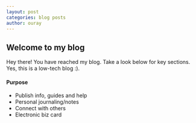 ```yaml
---
layout: post
categories: blog posts
author: ouray
---
```

## Welcome to my blog
Hey there! You have reached my blog. Take a look below for key sections. Yes, this is a low-tech blog :).

#### Purpose
* Publish info, guides and help
* Personal journaling/notes
* Connect with others
* Electronic biz card
